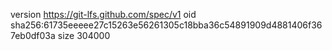version https://git-lfs.github.com/spec/v1
oid sha256:61735eeeee27c15263e56261305c18bba36c54891909d4881406f367eb0df03a
size 304000
